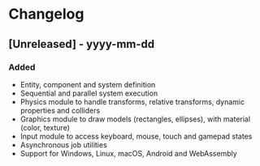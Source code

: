 # Changelog

## [Unreleased] - yyyy-mm-dd

### Added

- Entity, component and system definition
- Sequential and parallel system execution
- Physics module to handle transforms, relative transforms, dynamic properties and colliders
- Graphics module to draw models (rectangles, ellipses), with material (color, texture)
- Input module to access keyboard, mouse, touch and gamepad states
- Asynchronous job utilities
- Support for Windows, Linux, macOS, Android and WebAssembly
